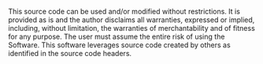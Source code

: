 This source code can be used and/or modified without restrictions. It is provided as is and the author disclaims all warranties, expressed or implied, including, without limitation, the warranties of merchantability and of fitness for any purpose. The user must assume the entire risk of using the Software. This software leverages source code created by others as identified in the source code headers.
